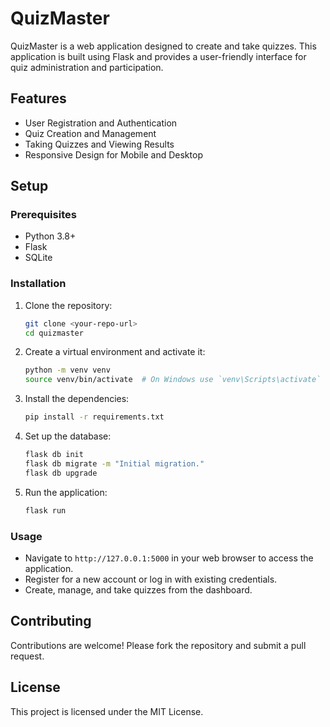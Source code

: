 # QuizMaster

QuizMaster is a web application designed to create and take quizzes. This application is built using Flask and provides a user-friendly interface for quiz administration and participation.

## Features

- User Registration and Authentication
- Quiz Creation and Management
- Taking Quizzes and Viewing Results
- Responsive Design for Mobile and Desktop

## Setup

### Prerequisites

- Python 3.8+
- Flask
- SQLite

### Installation

1. Clone the repository:
    ```bash
    git clone <your-repo-url>
    cd quizmaster
    ```

2. Create a virtual environment and activate it:
    ```bash
    python -m venv venv
    source venv/bin/activate  # On Windows use `venv\Scripts\activate`
    ```

3. Install the dependencies:
    ```bash
    pip install -r requirements.txt
    ```

4. Set up the database:
    ```bash
    flask db init
    flask db migrate -m "Initial migration."
    flask db upgrade
    ```

5. Run the application:
    ```bash
    flask run
    ```

### Usage

- Navigate to `http://127.0.0.1:5000` in your web browser to access the application.
- Register for a new account or log in with existing credentials.
- Create, manage, and take quizzes from the dashboard.

## Contributing

Contributions are welcome! Please fork the repository and submit a pull request.

## License

This project is licensed under the MIT License.

